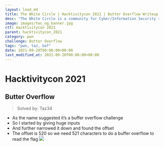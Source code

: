 ```yaml
---
layout: load_md
title: The White Circle | Hacktivitycon 2021 | Butter Overflow Writeup
desc: "The White Circle is a community for Cyber/Information Security students, enthusiasts and professionals. You can discuss anything related to Security, share your knowledge with others, get help when you need it and proceed further in your journey with amazing people from all over the world."
image: images/twc_og_banner.jpg
ctf: Hacktivitycon 2021
parent: hacktivitycon_2021
category: pwn
challenge: Butter Overflow
tags: "pwn, taz, bof"
date: 2021-09-20T00:00:00+00:00
last_modified_at: 2021-09-20T00:00:00+00:00
---
```


<h1 class="heading card-title white-text">Hacktivitycon 2021</h1>

## Butter Overflow
> Solved by: Taz34


- As the name suggested it’s a buffer overflow challenge 
- So I started by giving huge inputs 
- And further narrowed it down and found the offset
- The offset is 520 so we need 521 characters to do a buffer overflow to read the flag
![](https://i.imgur.com/iiEQowN.png)



